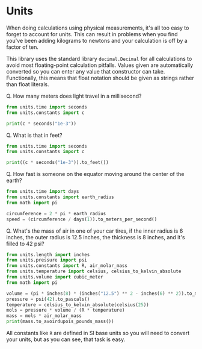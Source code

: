 # Units

When doing calculations using physical measurements, it's all too easy to forget to account for
units. This can result in problems when you find you've been adding kilograms to newtons and
your calculation is off by a factor of ten.

This library uses the standard library `decimal.Decimal` for all calculations to avoid most
floating-point calculation pitfalls. Values given are automatically converted so you can enter
any value that constructor can take. Functionally, this means that float notation should be
given as strings rather than float literals.

Q. How many meters does light travel in a millisecond?

```python
from units.time import seconds
from units.constants import c

print(c * seconds("1e-3"))
```

Q. What is that in feet?

```python
from units.time import seconds
from units.constants import c

print((c * seconds("1e-3")).to_feet())
```

Q. How fast is someone on the equator moving around the center of the earth?

```python
from units.time import days
from units.constants import earth_radius
from math import pi

circumference = 2 * pi * earth_radius
speed = (circumference / days(1)).to_meters_per_second()
```

Q. What's the mass of air in one of your car tires, if the inner radius is 6 inches, the outer
radius is 12.5 inches, the thickness is 8 inches, and it's filled to 42 psi?

```python
from units.length import inches
from units.pressure import psi
from units.constants import R, air_molar_mass
from units.temperature import celsius, celsius_to_kelvin_absolute
from units.volume import cubic_meter
from math import pi

volume = (pi * inches(8) * (inches("12.5") ** 2 - inches(6) ** 2)).to_meters_cubed()
pressure = psi(42).to_pascals()
temperature = celsius_to_kelvin_absolute(celsius(25))
mols = pressure * volume / (R * temperature)
mass = mols * air_molar_mass
print(mass.to_avoirdupois_pounds_mass())
```

All constants like `R` are defined in SI base units so you will need to convert your units, but
as you can see, that task is easy.

